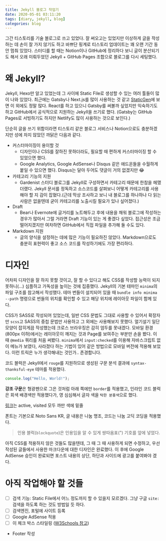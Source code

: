 ```yaml
---
title: Jekyll 블로그 작업기
date: 2020-05-01 03:11:20
tags: [diary, jekyll, blog]
categories: blog
---
```


그간 티스토리를 기술 블로그로 쓰고 있었다. 잘 써오고는 있었지만 이상하게 글을 작성하는 데 손이 잘 가지 않기도 하고 바쁘단 핑계로 티스토리 업데이트는 꽤 오랜 기간 동안 멈춰 있었다. 스터디를 할 때는 Notion이나 GitHub에 정리하다 보니 글이 분산되기도 해서 오래 미뤄두었던 Jekyll + GitHub Pages 조합으로 블로그를 다시 세팅했다.

# 왜 Jekyll?
Jekyll, Hexo만 알고 있었는데 그 사이에 Static File로 생성할 수 있는 여러 툴들이 많이 나와 있었다. 최근에는 Gatsby나 Next.js를 많이 사용하는 것 같고 [StaticGen](https://www.staticgen.com/)에 보면 이 외에도 정말 많다. React를 하고 있으니 Gatsby를 써볼까 싶었지만 익숙하기도 하고 GitHub에서 공식적으로 지원하는 Jekyll을 쓰기로 했다. (Gatsby는 GitHub Pages로 서빙하기도 하지만 Netlify도 많이 사용하는 것으로 보인다.)

단순히 글을 쓰기 위함이라면 티스토리 같은 블로그 서비스나 Notion으로도 충분하겠지만 성에 차지 않았던 까닭은 다음과 같다.
- 커스터마이징이 용이할 것
  - 디자인이나 CSS를 잘하진 못하더라도, 필요할 때 편하게 커스터마이징 할 수 있었으면 했다.
  - Google Analytics, Google AdSense나 Disqus 같은 애드온들을 수월하게 붙일 수 있으면 했다. Disqus는 달아 두어도 댓글이 거의 없겠지만 😂
- 카테고리 기능의 지원
  - Gardenist 스터디 블로그를 Jekyll로 구성하면서 카테고리 때문에 한참을 헤맸더랬다. Jekyll 문서를 정독하고 소스코드를 살펴보니 어떻게 카테고리를 사용해야 할 지 감이 잡혔다.(근데 막상 조사하고 보니 내 블로그를 하나하나 다 읽는 사람은 없을텐데 굳이 카테고리를 노출시킬 필요가 있나 싶어졌다.)
- Draft
  - Bear나 Evernote에 글거리를 노트해두고 후에 내용을 채워 블로그에 작성하는 경우가 많아서 그럴 거라면 Draft 기능이 있는 게 좋겠다 싶었다. 접근성은 조금 떨어지겠지만 여차하면 GitHub에서 직접 파일을 추가해 둘 수도 있다.
- Markdown 지원
  - 글의 양식을 설정하는 데에 많은 기능이 필요하진 않았다. Markdown으로도 충분히 표현력이 좋고 소스 코드를 작성하기에도 가장 편리하다.

# 디자인
어차피 디자인을 잘 하지 못할 것이고, 잘 할 수 있다고 해도 CSS를 작성할 능력이 되지 못하니(...) 심플하고 가독성을 높이는 것에 집중했다. Jekyll의 기본 테마인 `minima`의 파일 구조를 참고해서 작성했다. 테마 번들이 설치되어 있을 때 `bundle info minima --path` 명령으로 번들의 위치를 확인할 수 있고 해당 위치에 레이아웃 파일이 함께 있다.

CSS가 SASS로 작성되어 있었는데, 일반 CSS 문법도 그대로 사용할 수 있어서 확장자만 `scss`고 SASS의 중첩 문법만 사용하고 그 외에는 사용해보지 못했다. 얼기설기 일단 모양이 잡히게끔 작성했는데 크로스 브라우징은 감히 엄두를 못내겠다. 모바일 환경(800px 이하)에서는 레이아웃이 깨지는 것과 Page를 보여주는 부분만 손을 봤다. 이 때 `@media` 쿼리를 처음 써봤다. `minima`에서 `input:checked`를 이용해 자바스크립트 없이 메뉴가 보였다, 사라졌다 하는 기법이 있어 같은 방법으로 모바일 버전에 적용해 보았다. 이런 트릭은 누가 생각해내는 것인가.. 존경합니다.

코드 블럭은 Jekyll에서 `rouge`를 지원하므로 생성된 구문 분석 결과에 `syntax-thanksful-eye` 테마를 적용했다.
```javascript
console.log("Hello, World!");
```

**강조 구문**은 형광펜으로 그은 것처럼 아래 쪽에만 `border`를 적용했고, 인라인 코드 블럭은 회색 배경색만 적용했다가, 영 심심해서 글자 색을 `탁한 분홍색`으로 했다.

[링크](https://nnoco.github.io)는 active, visited 모두 까만 색에 밑줄

폰트는 기본으로 Noto Sans KR, 글 내용은 나눔 명조, 코드는 나눔 고딕 코딩을 적용했다.

> 인용 블럭(`blockquote`)은 인용임을 알 수 있게 쌍따옴표(") 기호를 앞에 넣었다.

아직 CSS를 적용하지 않은 것들도 많을텐데, 그 때 그 때 사용하게 되면 수정하고, 우선 작성된 글들에서 사용한 마크다운에 대한 디자인은 완료했다. 이 후에 Google AdSense 승인이 완료되면 포스트 내용의 상단, 하단과 사이드에 광고를 붙여봐야 겠다.

# 아직 작업해야 할 것들
- [ ] 검색 기능: Static File에서 어느 정도까지 할 수 있을지 모르겠다. 그냥 구글 `site:` 검색을 하도록 하는 것도 방법일 듯 하다.
- [ ] 검색엔진, 포털에 사이트 등록
- [ ] Google AdSense 적용
- [ ] 이 체크 박스 스타일링 ([W3Schools 참고](https://www.w3schools.com/howto/howto_css_custom_checkbox.asp))
- Footer 작성